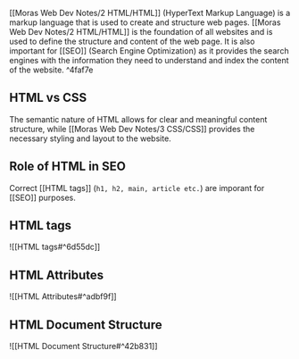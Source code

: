 [[Moras Web Dev Notes/2 HTML/HTML]] (HyperText Markup Language) is a markup language that is used to create and structure web pages. [[Moras Web Dev Notes/2 HTML/HTML]] is the foundation of all websites and is used to define the structure and content of the web page. It is also important for [[SEO]] (Search Engine Optimization) as it provides the search engines with the information they need to understand and index the content of the website. ^4faf7e

## HTML vs CSS

The semantic nature of HTML allows for clear and meaningful content structure, while [[Moras Web Dev Notes/3 CSS/CSS]] provides the necessary styling and layout to the website.

## Role of HTML in SEO

Correct [[HTML tags]] (``h1, h2, main, article etc.``) are imporant for [[SEO]] purposes. 

## HTML tags

![[HTML tags#^6d55dc]]

## HTML Attributes

![[HTML Attributes#^adbf9f]]

## HTML Document Structure

![[HTML Document Structure#^42b831]]